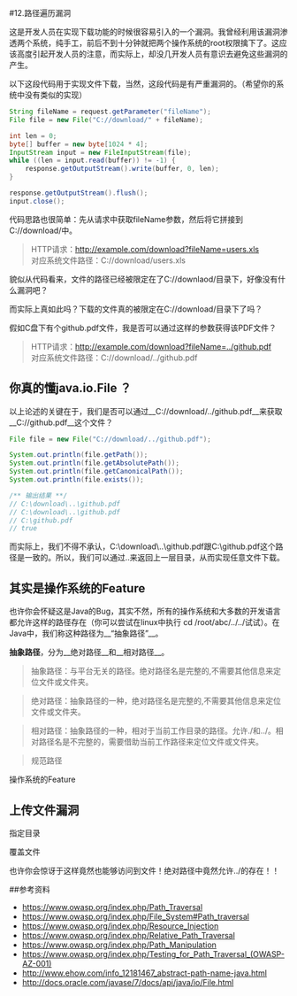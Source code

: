 #12.路径遍历漏洞

这是开发人员在实现下载功能的时候很容易引入的一个漏洞。我曾经利用该漏洞渗透两个系统，纯手工，前后不到十分钟就把两个操作系统的root权限擒下了。这应该高度引起开发人员的注意，而实际上，却没几开发人员有意识去避免这些漏洞的产生。
  
以下这段代码用于实现文件下载，当然，这段代码是有严重漏洞的。（希望你的系统中没有类似的实现）
  
```java
String fileName = request.getParameter("fileName");
File file = new File("C://download/" + fileName);

int len = 0;
byte[] buffer = new byte[1024 * 4];
InputStream input = new FileInputStream(file);
while ((len = input.read(buffer)) != -1) {
	response.getOutputStream().write(buffer, 0, len);
}

response.getOutputStream().flush();
input.close();
```
	
代码思路也很简单：先从请求中获取fileName参数，然后将它拼接到C://download/中。

> HTTP请求：http://example.com/download?fileName=users.xls <br>
> 对应系统文件路径：C://download/users.xls

貌似从代码看来，文件的路径已经被限定在了C://downlaod/目录下，好像没有什么漏洞吧？
	
而实际上真如此吗？下载的文件真的被限定在C://download/目录下了吗？

假如C盘下有个github.pdf文件，我是否可以通过这样的参数获得该PDF文件？

> HTTP请求：http://example.com/download?fileName=../github.pdf <br>
> 对应系统文件路径：C://download/../github.pdf

## 你真的懂java.io.File ？

以上论述的关键在于，我们是否可以通过__C://download/../github.pdf__来获取__C://github.pdf__这个文件？

```java
File file = new File("C://download/../github.pdf");

System.out.println(file.getPath());
System.out.println(file.getAbsolutePath());
System.out.println(file.getCanonicalPath());
System.out.println(file.exists());

/** 输出结果 **/
// C:\download\..\github.pdf
// C:\download\..\github.pdf
// C:\github.pdf
// true
```

而实际上，我们不得不承认，C:\\download\\..\\github.pdf跟C:\\github.pdf这个路径是一致的。所以，我们可以通过..来返回上一层目录，从而实现任意文件下载。

## 其实是操作系统的Feature

也许你会怀疑这是Java的Bug，其实不然，所有的操作系统和大多数的开发语言都允许这样的路径存在（你可以尝试在linux中执行 cd /root/abc/../../试试）。在Java中，我们称这种路径为__“抽象路径”__。

__抽象路径__，分为__绝对路径__和__相对路径__。

> 抽象路径：与平台无关的路径。绝对路径名是完整的,不需要其他信息来定位文件或文件夹。

> 绝对路径：抽象路径的一种，绝对路径名是完整的,不需要其他信息来定位文件或文件夹。

> 相对路径：抽象路径的一种，相对于当前工作目录的路径。允许./和../。相对路径名是不完整的，需要借助当前工作路径来定位文件或文件夹。

> 规范路径

操作系统的Feature

## 上传文件漏洞

指定目录

覆盖文件

也许你会惊讶于这样竟然也能够访问到文件！绝对路径中竟然允许../的存在！！


##参考资料

 * https://www.owasp.org/index.php/Path_Traversal
 * https://www.owasp.org/index.php/File_System#Path_traversal
 * https://www.owasp.org/index.php/Resource_Injection
 * https://www.owasp.org/index.php/Relative_Path_Traversal
 * https://www.owasp.org/index.php/Path_Manipulation
 * https://www.owasp.org/index.php/Testing_for_Path_Traversal_(OWASP-AZ-001)
 * http://www.ehow.com/info_12181467_abstract-path-name-java.html
 * http://docs.oracle.com/javase/7/docs/api/java/io/File.html

